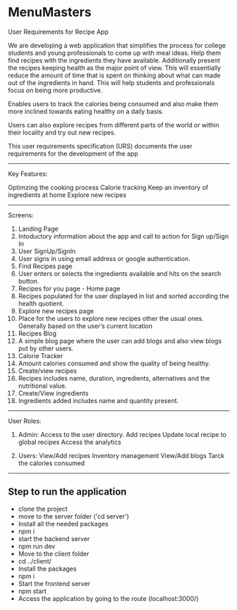 # MenuMasters

User Requirements for Recipe App

We are developing a web application that simplifies the process for college students and young professionals to come up with meal ideas. 
Help them find recipes with the ingredients they have available. Additionally present the recipes keeping health as the major point of view.
This will essentially reduce the amount of time that is spent on thinking about what can made out of the ingredients in hand. 
This will help students and professionals focus on being more productive.

Enables users to track the calories being consumed and also make them more inclined towards eating healthy on a daily basis. 

Users can also explore recipes from different parts of the world or within their locality and try out new recipes.

This user requirements specification (URS) documents the user requirements for the development of the app

*********************************************************************************************************************************

Key Features:

Optimzing the cooking process
Calorie tracking
Keep an inventory of ingredients at home
Explore new recipes

*********************************************************************************************************************************

Screens:

1) Landing Page 
2) Intoductory information about the app and call to action for Sign up/Sign In
3) User SignUp/SignIn 
4) User signs in using email address or google authentication.
5) Find Recipes page 
6) User enters or selects the ingredients available and hits on the search button.
7) Recipes for you page - Home page
8) Recipes populated for the user displayed in list and sorted according the health quotient.
9) Explore new recipes page
10) Place for the users to explore new recipes other the usual ones. Generally based on the user’s current location
11) Recipes Blog 
12) A simple blog page where the user can add blogs and also view blogs put by other users.
13) Calorie Tracker
14) Amount calories consumed and show the quality of being healthy.
15) Create/view recipes
16) Recipes includes name, duration, ingredients, alternatives and the nutritional value.
17) Create/View ingredients
18) Ingredients added includes name and quantity present.

*********************************************************************************************************************************

User Roles: 

1) Admin: 
Access to the user directory.
Add recipes
Update local recipe to global recipes
Access the analytics

2) Users:
View/Add recipes
Inventory management
View/Add blogs
Tarck the calories consumed

*********************************************************************************************************************************
## Step to run the application
- clone the project
- move to the server folder ('cd server')
- Install all the needed packages 
- npm i
- start the backend server
- npm run dev
- Move to the client folder
- cd ../client/
- Install the packages
- npm i
- Start the frontend server
- npm start
- Access the application by going to the route (localhost:3000/)

